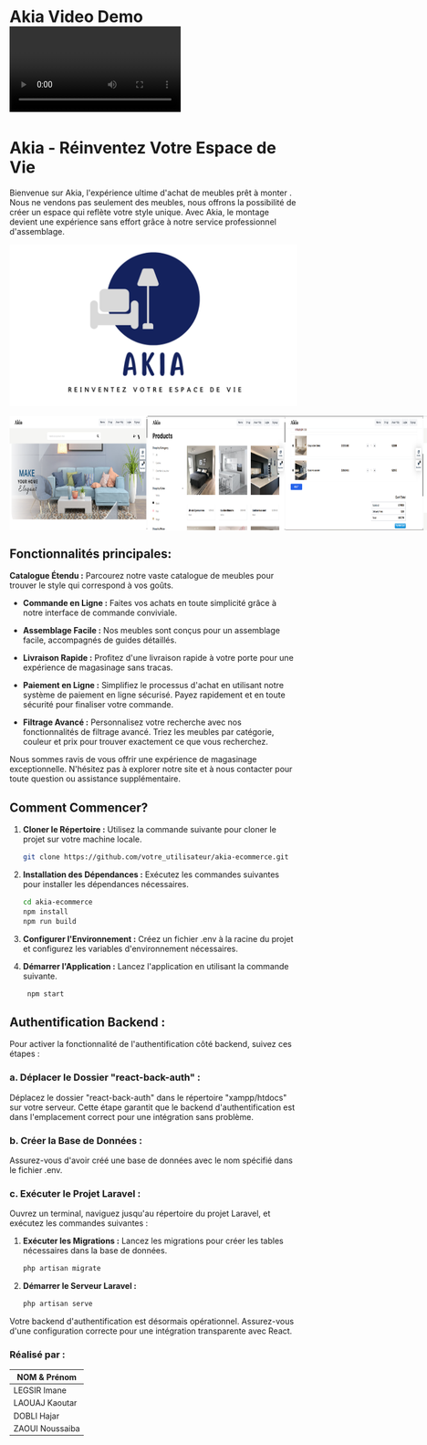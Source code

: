 # Akia Video Demo ![Akia video demo](url_vers_video.mp4)


#  Akia - Réinventez Votre Espace de Vie  
Bienvenue sur Akia, l'expérience ultime d'achat de meubles prêt à monter . Nous ne vendons pas seulement des meubles, nous offrons la possibilité de créer un espace qui reflète votre style unique. Avec Akia, le 
montage devient une expérience sans effort grâce à notre service professionnel d'assemblage.
 <p align="center">
  <img src="AKIALogo.png" alt="Akia Logo">
</p>

<div style="display: flex; justify-content: space-around; align-items: flex-start;">
    <img src="https://github.com/Noussaiba-Zaoui/React_AKIA/blob/02e985505c1af102e49e2fc93374d0ee2caa8b49/Capture1.png" alt="Capture d'écran 1" style="width: 48%; height: 200px;"> 
    <img src="https://github.com/Noussaiba-Zaoui/React_AKIA/blob/02e985505c1af102e49e2fc93374d0ee2caa8b49/Capture2.png" alt="Capture d'écran 2" style="width: 48%; height: 200px;">
    <img src="https://github.com/Noussaiba-Zaoui/React_AKIA/blob/02e985505c1af102e49e2fc93374d0ee2caa8b49/Capture3.png" alt="Capture d'écran 3" style="width: 48%; height: 200px;">
    <img src="https://github.com/Noussaiba-Zaoui/React_AKIA/blob/02e985505c1af102e49e2fc93374d0ee2caa8b49/Capture4.png" alt="Capture d'écran 4" style="width: 48%; height: 200px;">
</div>






## Fonctionnalités principales:
**Catalogue Étendu :** Parcourez notre vaste catalogue de meubles pour trouver le style qui correspond à vos goûts.

- **Commande en Ligne :** Faites vos achats en toute simplicité grâce à notre interface de commande conviviale.

- **Assemblage Facile :** Nos meubles sont conçus pour un assemblage facile, accompagnés de guides détaillés.

- **Livraison Rapide :** Profitez d'une livraison rapide à votre porte pour une expérience de magasinage sans tracas.

- **Paiement en Ligne :** Simplifiez le processus d'achat en utilisant notre système de paiement en ligne sécurisé. Payez rapidement et en toute sécurité pour finaliser votre commande.

- **Filtrage Avancé :** Personnalisez votre recherche avec nos fonctionnalités de filtrage avancé. Triez les meubles par catégorie, couleur et prix pour trouver exactement ce que vous recherchez.

Nous sommes ravis de vous offrir une expérience de magasinage exceptionnelle. N'hésitez pas à explorer notre site et à nous contacter pour toute question ou assistance supplémentaire.

## Comment Commencer?

1. **Cloner le Répertoire :** Utilisez la commande suivante pour cloner le projet sur votre machine locale.
   ```bash
   git clone https://github.com/votre_utilisateur/akia-ecommerce.git
   
2. **Installation des Dépendances :**  Exécutez les commandes suivantes pour installer les dépendances nécessaires.
   ```bash
   cd akia-ecommerce
   npm install
   npm run build

   
3. **Configurer l'Environnement :** Créez un fichier .env à la racine du projet et configurez les variables d'environnement nécessaires.  

4. **Démarrer l'Application :** Lancez l'application en utilisant la commande suivante.
   ```bash
    npm start

## Authentification Backend :

Pour activer la fonctionnalité de l'authentification côté backend, suivez ces étapes :

### a. Déplacer le Dossier "react-back-auth" :

Déplacez le dossier "react-back-auth" dans le répertoire "xampp/htdocs" sur votre serveur. Cette étape garantit que le backend d'authentification est dans l'emplacement correct pour une intégration sans problème.

### b. Créer la Base de Données :

Assurez-vous d'avoir créé une base de données avec le nom spécifié dans le fichier .env.

### c. Exécuter le Projet Laravel :

Ouvrez un terminal, naviguez jusqu'au répertoire du projet Laravel, et exécutez les commandes suivantes :

1. **Exécuter les Migrations :** Lancez les migrations pour créer les tables nécessaires dans la base de données.
    ```bash
    php artisan migrate
    ```

2. **Démarrer le Serveur Laravel :**
    ```bash
    php artisan serve
    ```

Votre backend d'authentification est désormais opérationnel. Assurez-vous d'une configuration correcte pour une intégration transparente avec React.

### Réalisé par :
  |   NOM & Prénom        |
  |--------------------|
  |   LEGSIR Imane       | 
  |   LAOUAJ Kaoutar     | 
  |   DOBLI Hajar        |
  |   ZAOUI Noussaiba    |
  
